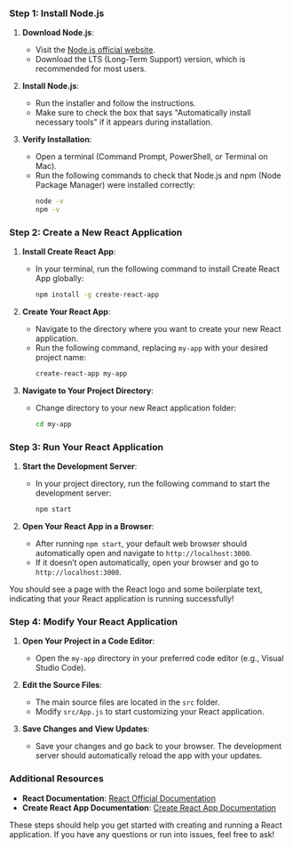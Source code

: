 

### Step 1: Install Node.js

1. **Download Node.js**:
   - Visit the [Node.js official website](https://nodejs.org/).
   - Download the LTS (Long-Term Support) version, which is recommended for most users.

2. **Install Node.js**:
   - Run the installer and follow the instructions.
   - Make sure to check the box that says "Automatically install necessary tools" if it appears during installation.

3. **Verify Installation**:
   - Open a terminal (Command Prompt, PowerShell, or Terminal on Mac).
   - Run the following commands to check that Node.js and npm (Node Package Manager) were installed correctly:
     ```sh
     node -v
     npm -v
     ```

### Step 2: Create a New React Application

1. **Install Create React App**:
   - In your terminal, run the following command to install Create React App globally:
     ```sh
     npm install -g create-react-app
     ```

2. **Create Your React App**:
   - Navigate to the directory where you want to create your new React application.
   - Run the following command, replacing `my-app` with your desired project name:
     ```sh
     create-react-app my-app
     ```

3. **Navigate to Your Project Directory**:
   - Change directory to your new React application folder:
     ```sh
     cd my-app
     ```

### Step 3: Run Your React Application

1. **Start the Development Server**:
   - In your project directory, run the following command to start the development server:
     ```sh
     npm start
     ```

2. **Open Your React App in a Browser**:
   - After running `npm start`, your default web browser should automatically open and navigate to `http://localhost:3000`.
   - If it doesn’t open automatically, open your browser and go to `http://localhost:3000`.

You should see a page with the React logo and some boilerplate text, indicating that your React application is running successfully!

### Step 4: Modify Your React Application

1. **Open Your Project in a Code Editor**:
   - Open the `my-app` directory in your preferred code editor (e.g., Visual Studio Code).

2. **Edit the Source Files**:
   - The main source files are located in the `src` folder.
   - Modify `src/App.js` to start customizing your React application.

3. **Save Changes and View Updates**:
   - Save your changes and go back to your browser. The development server should automatically reload the app with your updates.

### Additional Resources

- **React Documentation**: [React Official Documentation](https://reactjs.org/docs/getting-started.html)
- **Create React App Documentation**: [Create React App Documentation](https://create-react-app.dev/docs/getting-started/)

These steps should help you get started with creating and running a React application. If you have any questions or run into issues, feel free to ask!
